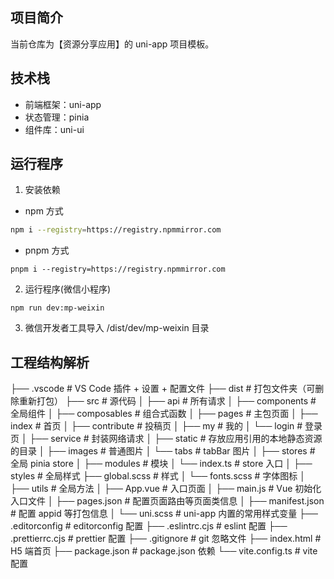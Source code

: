 ## 项目简介

当前仓库为【资源分享应用】的 uni-app 项目模板。

## 技术栈

- 前端框架：uni-app
- 状态管理：pinia
- 组件库：uni-ui

## 运行程序

1. 安装依赖

- npm 方式

```bash
npm i --registry=https://registry.npmmirror.com
```

- pnpm 方式

```
pnpm i --registry=https://registry.npmmirror.com
```

2. 运行程序(微信小程序)

```
npm run dev:mp-weixin
```

3. 微信开发者工具导入 /dist/dev/mp-weixin 目录

## 工程结构解析

├── .vscode # VS Code 插件 + 设置 + 配置文件
├── dist # 打包文件夹（可删除重新打包）
├── src # 源代码
│ ├── api # 所有请求
│ ├── components # 全局组件
│ ├── composables # 组合式函数
│ ├── pages # 主包页面
│ ├── index # 首页
│ ├── contribute # 投稿页
│ ├── my # 我的
│ └── login # 登录页
│ ├── service # 封装网络请求
│ ├── static # 存放应用引用的本地静态资源的目录
│ ├── images # 普通图片
│ └── tabs # tabBar 图片
│ ├── stores # 全局 pinia store
│ ├── modules # 模块
│ └── index.ts # store 入口
│ ├── styles # 全局样式
├── global.scss # 样式
│ └── fonts.scss # 字体图标
│ ├── utils # 全局方法
│ ├── App.vue # 入口页面
│ ├── main.js # Vue 初始化入口文件
│ ├── pages.json # 配置页面路由等页面类信息
│ ├── manifest.json # 配置 appid 等打包信息
│ └── uni.scss # uni-app 内置的常用样式变量
├── .editorconfig # editorconfig 配置
├── .eslintrc.cjs # eslint 配置
├── .prettierrc.cjs # prettier 配置
├── .gitignore # git 忽略文件
├── index.html # H5 端首页
├── package.json # package.json 依赖
└── vite.config.ts # vite 配置
